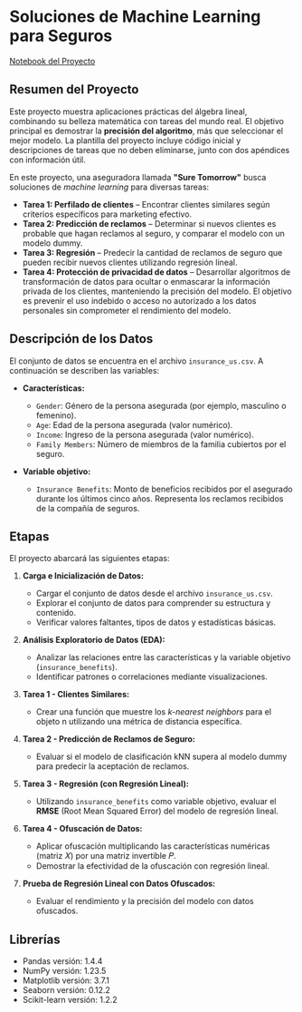 # Soluciones de Machine Learning para Seguros

[Notebook del Proyecto](https://github.com/emanuelcaesario/practicum-projects/blob/Project-11-Linear-Algebra/Project%2011%20Linear%20Algebra.ipynb)

## Resumen del Proyecto

Este proyecto muestra aplicaciones prácticas del álgebra lineal, combinando su belleza matemática con tareas del mundo real. El objetivo principal es demostrar la **precisión del algoritmo**, más que seleccionar el mejor modelo. La plantilla del proyecto incluye código inicial y descripciones de tareas que no deben eliminarse, junto con dos apéndices con información útil.

En este proyecto, una aseguradora llamada **"Sure Tomorrow"** busca soluciones de *machine learning* para diversas tareas:

- **Tarea 1: Perfilado de clientes** – Encontrar clientes similares según criterios específicos para marketing efectivo.  
- **Tarea 2: Predicción de reclamos** – Determinar si nuevos clientes es probable que hagan reclamos al seguro, y comparar el modelo con un modelo dummy.  
- **Tarea 3: Regresión** – Predecir la cantidad de reclamos de seguro que pueden recibir nuevos clientes utilizando regresión lineal.  
- **Tarea 4: Protección de privacidad de datos** – Desarrollar algoritmos de transformación de datos para ocultar o enmascarar la información privada de los clientes, manteniendo la precisión del modelo. El objetivo es prevenir el uso indebido o acceso no autorizado a los datos personales sin comprometer el rendimiento del modelo.

## Descripción de los Datos

El conjunto de datos se encuentra en el archivo `insurance_us.csv`. A continuación se describen las variables:

- **Características:**
  - `Gender`: Género de la persona asegurada (por ejemplo, masculino o femenino).
  - `Age`: Edad de la persona asegurada (valor numérico).
  - `Income`: Ingreso de la persona asegurada (valor numérico).
  - `Family Members`: Número de miembros de la familia cubiertos por el seguro.

- **Variable objetivo:**
  - `Insurance Benefits`: Monto de beneficios recibidos por el asegurado durante los últimos cinco años. Representa los reclamos recibidos de la compañía de seguros.

## Etapas

El proyecto abarcará las siguientes etapas:

1. **Carga e Inicialización de Datos:**
   - Cargar el conjunto de datos desde el archivo `insurance_us.csv`.
   - Explorar el conjunto de datos para comprender su estructura y contenido.
   - Verificar valores faltantes, tipos de datos y estadísticas básicas.

2. **Análisis Exploratorio de Datos (EDA):**
   - Analizar las relaciones entre las características y la variable objetivo (`insurance_benefits`).
   - Identificar patrones o correlaciones mediante visualizaciones.

3. **Tarea 1 - Clientes Similares:**
   - Crear una función que muestre los *k-nearest neighbors* para el objeto n utilizando una métrica de distancia específica.

4. **Tarea 2 - Predicción de Reclamos de Seguro:**
   - Evaluar si el modelo de clasificación kNN supera al modelo dummy para predecir la aceptación de reclamos.

5. **Tarea 3 - Regresión (con Regresión Lineal):**
   - Utilizando `insurance_benefits` como variable objetivo, evaluar el **RMSE** (Root Mean Squared Error) del modelo de regresión lineal.

6. **Tarea 4 - Ofuscación de Datos:**
   - Aplicar ofuscación multiplicando las características numéricas (matriz 𝑋) por una matriz invertible 𝑃.
   - Demostrar la efectividad de la ofuscación con regresión lineal.

7. **Prueba de Regresión Lineal con Datos Ofuscados:**
   - Evaluar el rendimiento y la precisión del modelo con datos ofuscados.

## Librerías

- Pandas versión: 1.4.4  
- NumPy versión: 1.23.5  
- Matplotlib versión: 3.7.1  
- Seaborn versión: 0.12.2  
- Scikit-learn versión: 1.2.2
